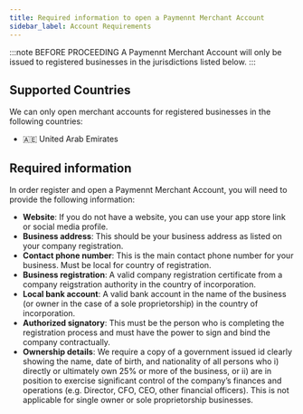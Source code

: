 ```yaml
---
title: Required information to open a Paymennt Merchant Account
sidebar_label: Account Requirements
---
```


:::note BEFORE PROCEEDING
A Paymennt Merchant Account will only be issued to registered businesses in the jurisdictions listed below.
:::

## Supported Countries

We can only open merchant accounts for registered businesses in the following countries:
* 🇦🇪 United Arab Emirates


## Required information

In order register and open a Paymennt Merchant Account, you will need to provide the following information:

- **Website**: If you do not have a website, you can use your app store link or social media profile.
- **Business address**: This should be your business address as listed on your company registration.
- **Contact phone number**: This is the main contact phone number for your business. Must be local for country of registration.
- **Business registration**: A valid company registration certificate from a company reigstration authority in the country of incorporation.
- **Local bank account**: A valid bank account in the name of the business (or owner in the case of a sole proprietorship) in the country of incorporation.
- **Authorized signatory**: This must be the person who is completing the registration process and must have the power to sign and bind the company contractually.
- **Ownership details**: We require a copy of a government issued id clearly showing the name, date of birth, and nationality of all persons who i) directly or ultimately own 25% or more of the business, or ii) are in position to exercise significant control of the company’s finances and operations (e.g. Director, CFO, CEO, other financial officers). This is not applicable for single owner or sole proprietorship businesses.
